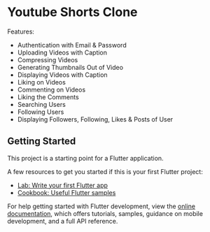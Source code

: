 # Youtube Shorts Clone

Features:
  - Authentication with Email & Password
  - Uploading Videos with Caption
  - Compressing Videos
  - Generating Thumbnails Out of Video
  - Displaying Videos with Caption
  - Liking on Videos
  - Commenting on Videos
  - Liking the Comments
  - Searching Users
  - Following Users
  - Displaying Followers, Following, Likes & Posts of User


## Getting Started

This project is a starting point for a Flutter application.

A few resources to get you started if this is your first Flutter project:

- [Lab: Write your first Flutter app](https://docs.flutter.dev/get-started/codelab)
- [Cookbook: Useful Flutter samples](https://docs.flutter.dev/cookbook)

For help getting started with Flutter development, view the
[online documentation](https://docs.flutter.dev/), which offers tutorials,
samples, guidance on mobile development, and a full API reference.
